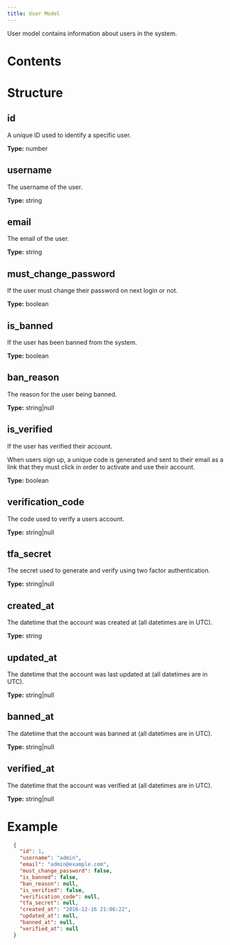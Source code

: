 ```yaml
---
title: User Model
---
```


User model contains information about users in the system.

# Contents
<!-- toc -->

# Structure
## id
A unique ID used to identify a specific user.

**Type:** number

## username
The username of the user.

**Type:** string

## email
The email of the user.

**Type:** string

## must_change_password
If the user must change their password on next login or not.

**Type:** boolean

## is_banned
If the user has been banned from the system.

**Type:** boolean

## ban_reason
The reason for the user being banned.

**Type:** string|null

## is_verified
If the user has verified their account.

When users sign up, a unique code is generated and sent to their email as a link that they must click in order to activate and use their account.

**Type:** boolean

## verification_code
The code used to verify a users account.

**Type:** string|null

## tfa_secret
The secret used to generate and verify using two factor authentication.

**Type:** string|null

## created_at
The datetime that the account was created at (all datetimes are in UTC).

**Type:** string

## updated_at
The datetime that the account was last updated at (all datetimes are in UTC).

**Type:** string|null

## banned_at
The datetime that the account was banned at (all datetimes are in UTC).

**Type:** string|null

## verified_at
The datetime that the account was verified at (all datetimes are in UTC).

**Type:** string|null

# Example
```json
  {
    "id": 1,
    "username": "admin",
    "email": "admin@example.com",
    "must_change_password": false,
    "is_banned": false,
    "ban_reason": null,
    "is_verified": false,
    "verification_code": null,
    "tfa_secret": null,
    "created_at": "2016-12-16 21:06:22",
    "updated_at": null,
    "banned_at": null,
    "verified_at": null
  }
```